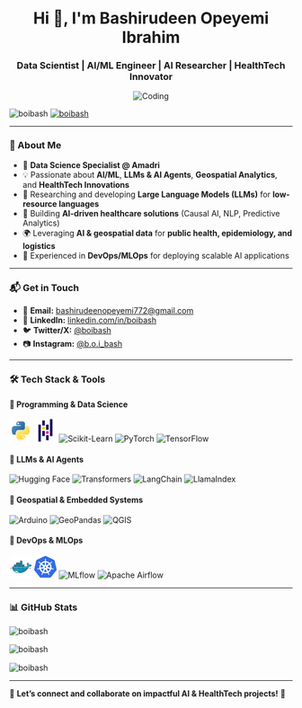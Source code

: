 <h1 align="center">Hi 👋, I'm Bashirudeen Opeyemi Ibrahim</h1>
<h3 align="center">Data Scientist | AI/ML Engineer | AI Researcher | HealthTech Innovator</h3>

<p align="center">
  <img src="https://media.giphy.com/media/qgQUggAC3Pfv687qPC/giphy.gif" width="400" alt="Coding">
</p>

<p align="left"> 
  <img src="https://komarev.com/ghpvc/?username=boibash&label=Profile%20views&color=0e75b6&style=flat" alt="boibash" />
  <a href="https://twitter.com/boibash" target="blank">
    <img src="https://img.shields.io/twitter/follow/boibash?logo=twitter&style=for-the-badge" alt="boibash" />
  </a>
</p>

---

### 🚀 About Me
- 📌 **Data Science Specialist @ Amadri**
- 💡 Passionate about **AI/ML**, **LLMs & AI Agents**, **Geospatial Analytics**, and **HealthTech Innovations**
- 🤖 Researching and developing **Large Language Models (LLMs)** for **low-resource languages**
- 🏥 Building **AI-driven healthcare solutions** (Causal AI, NLP, Predictive Analytics)
- 🌍 Leveraging **AI & geospatial data** for **public health, epidemiology, and logistics**
- 🔧 Experienced in **DevOps/MLOps** for deploying scalable AI applications

---

### 📬 Get in Touch
- 📧 **Email:** [bashirudeenopeyemi772@gmail.com](mailto:bashirudeenopeyemi772@gmail.com)
- 🔗 **LinkedIn:** [linkedin.com/in/boibash](https://www.linkedin.com/in/boibash/)
- 🐦 **Twitter/X:** [@boibash](https://twitter.com/boibash)
- 📷 **Instagram:** [@b.o.i_bash](https://instagram.com/b.o.i_bash)

---

### 🛠️ Tech Stack & Tools
#### 🔹 Programming & Data Science
<p align="left">
  <img src="https://raw.githubusercontent.com/devicons/devicon/master/icons/python/python-original.svg" alt="Python" width="40" height="40"/>
  <img src="https://raw.githubusercontent.com/devicons/devicon/master/icons/pandas/pandas-original.svg" alt="Pandas" width="40" height="40"/>
  <img src="https://upload.wikimedia.org/wikipedia/commons/0/05/Scikit_learn_logo_small.svg" alt="Scikit-Learn" width="40" height="40"/>
  <img src="https://www.vectorlogo.zone/logos/pytorch/pytorch-icon.svg" alt="PyTorch" width="40" height="40"/>
  <img src="https://www.vectorlogo.zone/logos/tensorflow/tensorflow-icon.svg" alt="TensorFlow" width="40" height="40"/>
</p>

#### 🔹 LLMs & AI Agents
<p align="left">
  <img src="https://huggingface.co/front/assets/huggingface_logo-noborder.svg" alt="Hugging Face" width="40" height="40"/>
  <img src="https://upload.wikimedia.org/wikipedia/commons/6/6b/Transformer_logo.svg" alt="Transformers" width="40" height="40"/>
  <img src="https://raw.githubusercontent.com/hwchase17/langchain/master/docs/static/logo-light.svg" alt="LangChain" width="40" height="40"/>
  <img src="https://raw.githubusercontent.com/jerryjliu/llama_index/main/docs/img/logo.png" alt="LlamaIndex" width="40" height="40"/>
</p>

#### 🔹 Geospatial & Embedded Systems
<p align="left">
  <img src="https://cdn.worldvectorlogo.com/logos/arduino-1.svg" alt="Arduino" width="40" height="40"/>
  <img src="https://upload.wikimedia.org/wikipedia/commons/5/55/GeoPandas_logo.svg" alt="GeoPandas" width="40" height="40"/>
  <img src="https://upload.wikimedia.org/wikipedia/commons/0/0d/QGIS_logo_minimal.svg" alt="QGIS" width="40" height="40"/>
</p>

#### 🔹 DevOps & MLOps
<p align="left">
  <img src="https://raw.githubusercontent.com/devicons/devicon/master/icons/docker/docker-original.svg" alt="Docker" width="40" height="40"/>
  <img src="https://raw.githubusercontent.com/devicons/devicon/master/icons/kubernetes/kubernetes-original.svg" alt="Kubernetes" width="40" height="40"/>
  <img src="https://upload.wikimedia.org/wikipedia/commons/8/80/Mlflow-logo-black.svg" alt="MLflow" width="40" height="40"/>
  <img src="https://upload.wikimedia.org/wikipedia/commons/d/de/AirflowLogo.png" alt="Apache Airflow" width="40" height="40"/>
</p>

---

### 📊 GitHub Stats
<p align="left">
  <img align="center" src="https://github-readme-stats.vercel.app/api?username=boibash&show_icons=true&locale=en" alt="boibash" />
</p>

<p align="left">
  <img align="center" src="https://github-readme-streak-stats.herokuapp.com/?user=boibash&" alt="boibash" />
</p>

<p align="left">
  <img align="center" src="https://github-readme-stats.vercel.app/api/top-langs?username=boibash&show_icons=true&locale=en&layout=compact" alt="boibash" />
</p>

---

🔹 **Let’s connect and collaborate on impactful AI & HealthTech projects!** 🚀
